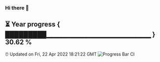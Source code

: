 ### Hi there 👋
⏳ Year progress { █████████▁▁▁▁▁▁▁▁▁▁▁▁▁▁▁▁▁▁▁▁▁ } 30.62 %
---
⏰ Updated on Fri, 22 Apr 2022 18:21:22 GMT
![Progress Bar CI](https://github.com/liununu/liununu/workflows/Progress%20Bar%20CI/badge.svg)
